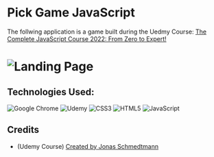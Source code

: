 # Pick Game JavaScript
The follwing application is a game built during the Uedmy Course: [The Complete JavaScript Course 2022: From Zero to Expert!](https://www.udemy.com/course/the-complete-javascript-course/)
# ![Landing Page]()

## Technologies Used:
![Google Chrome](https://img.shields.io/badge/Google%20Chrome-4285F4?style=for-the-badge&logo=GoogleChrome&logoColor=white)
![Udemy](https://img.shields.io/badge/Udemy-A435F0?style=for-the-badge&logo=Udemy&logoColor=white)
![CSS3](https://img.shields.io/badge/css3-%231572B6.svg?style=for-the-badge&logo=css3&logoColor=white)
![HTML5](https://img.shields.io/badge/html5-%23E34F26.svg?style=for-the-badge&logo=html5&logoColor=white)
![JavaScript](https://img.shields.io/badge/javascript-%23323330.svg?style=for-the-badge&logo=javascript&logoColor=%23F7DF1E)

## Credits
- (Udemy Course) <a href="https://www.udemy.com/course/the-complete-javascript-course/" title="Udemy Course">Created by Jonas Schmedtmann</a>
